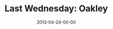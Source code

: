 ---
layout: message
category: message
series: "Rhythm"
title: "Last Wednesday: Oakley"
date: 2013-04-24-00-00
message_id: 782
description: "Last Wednesday April 2013- Oakley"
video: "http://s3.amazonaws.com/crossroads-media/messages/video/042413-LW-Oakley.mp4"
video-duration: "14:09"
yt-embed-url: "//www.youtube.com/embed/ZZAjRLzW2XM"
video-image: "http://s3.amazonaws.com/crossroads-media/images/042413-LW-Oakley-still.jpg"
sc-permalink-url: "http://soundcloud.com/crdschurch/last-wednesday-april-2013"
audio: "http://s3.amazonaws.com/crossroads-media/messages/audio/042413-LW-Oakley.mp3"
audio-duration: "14:07"
tag: 
 - last-wednesday
 - april
 - oakley
explicit: false
---